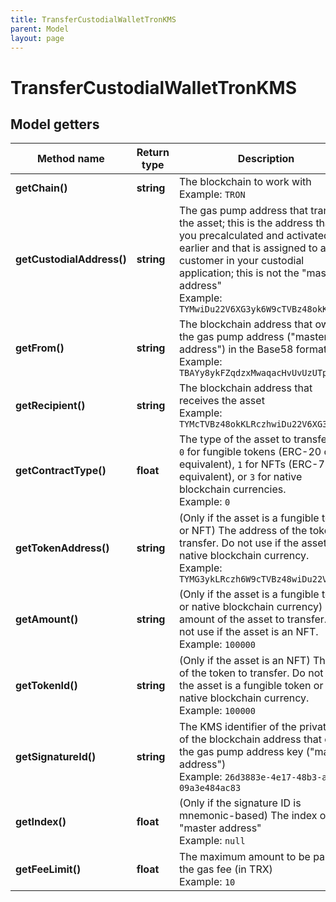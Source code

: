 ```yaml
---
title: TransferCustodialWalletTronKMS
parent: Model
layout: page
---
```


# TransferCustodialWalletTronKMS

## Model getters

Method name | Return type | Description | Notes
------------ | ------------- | ------------- | -------------
**getChain()** | **string** | The blockchain to work with <br>Example: `TRON` |
**getCustodialAddress()** | **string** | The gas pump address that transfers the asset; this is the address that you precalculated and activated earlier and that is assigned to a customer in your custodial application; this is not the "master address" <br>Example: `TYMwiDu22V6XG3yk6W9cTVBz48okKLRczh` |
**getFrom()** | **string** | The blockchain address that owns the gas pump address ("master address") in the Base58 format <br>Example: `TBAYy8ykFZqdzxMwaqacHvUvUzUTp6ZR5U` |
**getRecipient()** | **string** | The blockchain address that receives the asset <br>Example: `TYMcTVBz48okKLRczhwiDu22V6XG3yk6W9` |
**getContractType()** | **float** | The type of the asset to transfer. Set <code>0</code> for fungible tokens (ERC-20 or equivalent), <code>1</code> for NFTs (ERC-721 or equivalent), or <code>3</code> for native blockchain currencies. <br>Example: `0` |
**getTokenAddress()** | **string** | (Only if the asset is a fungible token or NFT) The address of the token to transfer. Do not use if the asset is a native blockchain currency. <br>Example: `TYMG3ykLRczh6W9cTVBz48wiDu22V6XokK` | [optional]
**getAmount()** | **string** | (Only if the asset is a fungible token or native blockchain currency) The amount of the asset to transfer. Do not use if the asset is an NFT. <br>Example: `100000` | [optional]
**getTokenId()** | **string** | (Only if the asset is an NFT) The ID of the token to transfer. Do not use if the asset is a fungible token or native blockchain currency. <br>Example: `100000` | [optional]
**getSignatureId()** | **string** | The KMS identifier of the private key of the blockchain address that owns the gas pump address key ("master address") <br>Example: `26d3883e-4e17-48b3-a0ee-09a3e484ac83` |
**getIndex()** | **float** | (Only if the signature ID is mnemonic-based) The index of the "master address" <br>Example: `null` | [optional]
**getFeeLimit()** | **float** | The maximum amount to be paid as the gas fee (in TRX) <br>Example: `10` |

